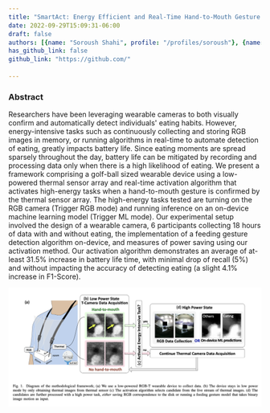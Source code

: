 ```yaml
---
title: "SmartAct: Energy Efficient and Real-Time Hand-to-Mouth Gesture Detection Using Wearable RGB-T"
date: 2022-09-29T15:09:31-06:00
draft: false
authors: [{name: "Soroush Shahi", profile: "/profiles/soroush"}, {name: "Mahdi Pedram", profile: "/profiles/mahdi"}, {name: "Glenn Fernandes", profile: "/profiles/glenn"}, {name: "Nabil Alshurafa", profile: "/profiles/nabil"}]
has_github_link: false
github_link: "https://github.com/"

---
```


### Abstract

Researchers have been leveraging wearable cameras to both visually confirm and automatically detect individuals' eating habits. However, energy-intensive tasks such as continuously collecting and storing RGB images in memory, or running algorithms in real-time to automate detection of eating, greatly impacts battery life. Since eating moments are spread sparsely throughout the day, battery life can be mitigated by recording and processing data only when there is a high likelihood of eating. We present a framework comprising a golf-ball sized wearable device using a low-powered thermal sensor array and real-time activation algorithm that activates high-energy tasks when a hand-to-mouth gesture is confirmed by the thermal sensor array. The high-energy tasks tested are turning on the RGB camera (Trigger RGB mode) and running inference on an on-device machine learning model (Trigger ML mode). Our experimental setup involved the design of a wearable camera, 6 participants collecting 18 hours of data with and without eating, the implementation of a feeding gesture detection algorithm on-device, and measures of power saving using our activation method. Our activation algorithm demonstrates an average of at-least 31.5\% increase in battery life time, with minimal drop of recall (5%) and without impacting the accuracy of detecting eating (a slight 4.1% increase in F1-Score).


![Example image](/img/SmartAct_Framework.png)





